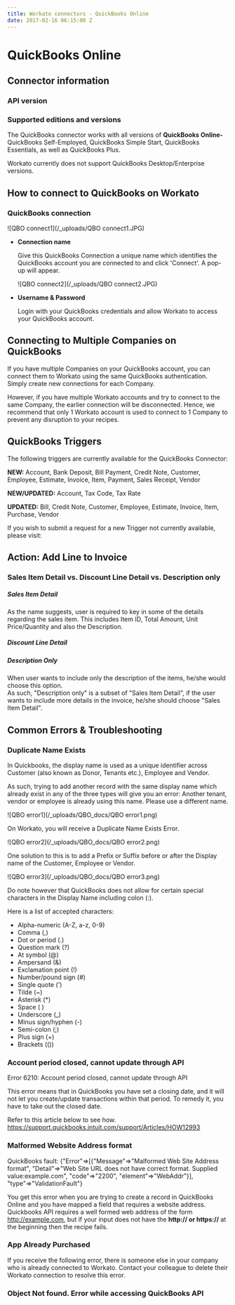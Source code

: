 ```yaml
---
title: Workato connectors - QuickBooks Online
date: 2017-02-16 06:15:00 Z
---
```


# QuickBooks Online

## Connector information

### API version


### Supported editions and versions
The QuickBooks connector works with all versions of **QuickBooks Online-** QuickBooks Self-Employed, QuickBooks Simple Start, QuickBooks Essentials, as well as QuickBooks Plus.

Workato currently does not support QuickBooks Desktop/Enterprise versions. 

## How to connect to QuickBooks on Workato

### QuickBooks connection 
![QBO connect1](/_uploads/QBO connect1.JPG)

* **Connection name**

  Give this QuickBooks Connection a unique name which identifies the QuickBooks account you are connected to and click 'Connect'. A pop-up will appear.
  
  ![QBO connect2](/_uploads/QBO connect2.JPG)
  
* **Username & Password**

  Login with your QuickBooks credentials and allow Workato to access your QuickBooks account. 

## Connecting to Multiple Companies on QuickBooks
If you have multiple Companies on your QuickBooks account, you can connect them to Workato using the same QuickBooks authentication. Simply create new connections for each Company.

However, if you have multiple Workato accounts and try to connect to the same Company, the earlier connection will be disconnected. Hence, we recommend that only 1 Workato account is used to connect to 1 Company to prevent any disruption to your recipes. 

## QuickBooks Triggers
The following triggers are currently available for the QuickBooks Connector: 

**NEW:** Account, Bank Deposit, Bill Payment, Credit Note, Customer, Employee, Estimate, Invoice, Item, Payment, Sales Receipt, Vendor

**NEW/UPDATED:** Account, Tax Code, Tax Rate

**UPDATED:** Bill, Credit Note, Customer, Employee, Estimate, Invoice, Item, Purchase, Vendor 

If you wish to submit a request for a new Trigger not currently available, please visit: 

## Action: Add Line to Invoice
### Sales Item Detail vs. Discount Line Detail vs. Description only

##### Sales Item Detail
As the name suggests, user is required to key in some of the details regarding the sales item. This includes Item ID, Total Amount, Unit Price/Quantity and also the Description. 

##### Discount Line Detail

##### Description Only
When user wants to include only the description of the items, he/she would choose this option.  
As such, "Description only" is a subset of "Sales Item Detail", if the user wants to include more details in the invoice, he/she should choose "Sales Item Detail".

## Common Errors & Troubleshooting

### Duplicate Name Exists
In Quickbooks, the display name is used as a unique identifier across Customer (also known as Donor, Tenants etc.), Employee and Vendor. 

As such, trying to add another record with the same display name which already exist in any of the three types will give you an error: Another tenant, vendor or employee is already using this name. Please use a different name.

![QBO error1](/_uploads/QBO_docs/QBO error1.png)

On Workato, you will receive a Duplicate Name Exists Error.

![QBO error2](/_uploads/QBO_docs/QBO error2.png)

One solution to this is to add a Prefix or Suffix before or after the Display name of the Customer, Employee or Vendor.

![QBO error3](/_uploads/QBO_docs/QBO error3.png)

Do note however that QuickBooks does not allow for certain special characters in the Display Name including colon (:).

Here is a list of accepted characters:

* Alpha-numeric (A-Z, a-z, 0-9)
* Comma (,)
* Dot or period (.)
* Question mark (?)
* At symbol (@)
* Ampersand (&)
* Exclamation point (!)
* Number/pound sign (#)
* Single quote (')
* Tilde (~)
* Asterisk (*)
* Space ( )
* Underscore (_)
* Minus sign/hyphen (-)
* Semi-colon (;)
* Plus sign (+)
* Brackets (())

### Account period closed, cannot update through API

Error 6210: Account period closed, cannot update through API

This error means that in QuickBooks you have set a closing date, and it will not let you create/update transactions within that period. To remedy it, you have to take out the closed date. 

Refer to this article below to see how. 
https://support.quickbooks.intuit.com/support/Articles/HOW12993
 
### Malformed Website Address format

QuickBooks fault: {"Error"=>[{"Message"=>"Malformed Web Site Address format", "Detail"=>"Web Site URL does not have correct format. Supplied value:example.com", "code"=>"2200", "element"=>"WebAddr"}], "type"=>"ValidationFault"}

You get this error when you are trying to create a record in QuickBooks Online and you have mapped a field that requires a website address. Quickbooks API requires a well formed web address of the form http://example.com, but if your input does not have the **http:// or https://** at the beginning then the recipe fails.

### App Already Purchased

If you receive the following error, there is someone else in your company who is already connected to Workato. Contact your colleague to delete their Workato connection to resolve this error.

### Object Not found. Error while accessing QuickBooks API



